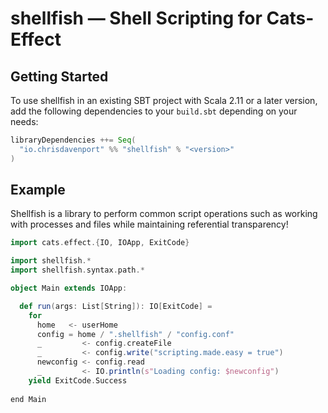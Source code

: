 # shellfish — Shell Scripting for Cats-Effect

## Getting Started

To use shellfish in an existing SBT project with Scala 2.11 or a later version, add the following dependencies to your
`build.sbt` depending on your needs:

```scala
libraryDependencies ++= Seq(
  "io.chrisdavenport" %% "shellfish" % "<version>"
)
```

## Example
Shellfish is a library to perform common script operations such as working with processes and files while maintaining referential transparency! 

```scala 3 mdoc:reset
import cats.effect.{IO, IOApp, ExitCode}

import shellfish.*
import shellfish.syntax.path.*

object Main extends IOApp: 

  def run(args: List[String]): IO[ExitCode] = 
    for
      home   <- userHome
      config = home / ".shellfish" / "config.conf"
      _         <- config.createFile
      _         <- config.write("scripting.made.easy = true")
      newconfig <- config.read
      _         <- IO.println(s"Loading config: $newconfig")
    yield ExitCode.Success
    
end Main
```